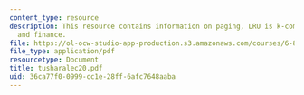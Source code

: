 ```yaml
---
content_type: resource
description: This resource contains information on paging, LRU is k-competitive ,
  and finance.
file: https://ol-ocw-studio-app-production.s3.amazonaws.com/courses/6-854j-advanced-algorithms-fall-2005/36ca77f00999cc1e28ff6afc7648aaba_tusharalec20.pdf
file_type: application/pdf
resourcetype: Document
title: tusharalec20.pdf
uid: 36ca77f0-0999-cc1e-28ff-6afc7648aaba
---
```


